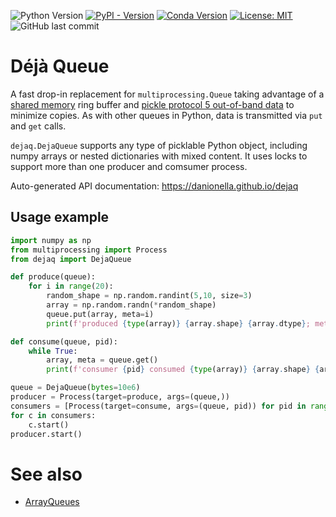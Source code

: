 
![Python Version](https://img.shields.io/badge/python-3.7+-blue)
[![PyPI - Version](https://img.shields.io/pypi/v/dejaq)](https://pypi.org/project/dejaq/)
[![Conda Version](https://img.shields.io/conda/v/danionella/dejaq)](https://anaconda.org/danionella/dejaq)
[![License: MIT](https://img.shields.io/badge/License-MIT-yellow.svg)](https://opensource.org/licenses/MIT)
![GitHub last commit](https://img.shields.io/github/last-commit/danionella/dejaq)

# Déjà Queue

A fast drop-in replacement for `multiprocessing.Queue` taking advantage of a [shared memory](https://docs.python.org/3/library/multiprocessing.html#multiprocessing.Array) ring buffer and [pickle protocol 5 out-of-band data](https://peps.python.org/pep-0574/) to minimize copies. As with other queues in Python, data is transmitted via `put` and `get` calls.

`dejaq.DejaQueue` supports any type of picklable Python object, including numpy arrays or nested dictionaries with mixed content. It uses locks to support more than one producer and comsumer process.

Auto-generated API documentation: https://danionella.github.io/dejaq

## Usage example
```python
import numpy as np
from multiprocessing import Process
from dejaq import DejaQueue

def produce(queue):
    for i in range(20):
        random_shape = np.random.randint(5,10, size=3)
        array = np.random.randn(*random_shape)
        queue.put(array, meta=i)
        print(f'produced {type(array)} {array.shape} {array.dtype}; meta: {i}; hash: {hash(array.tobytes())}\n')

def consume(queue, pid):
    while True:
        array, meta = queue.get()
        print(f'consumer {pid} consumed {type(array)} {array.shape} {array.dtype}; meta: {meta}; hash: {hash(array.tobytes())}\n')

queue = DejaQueue(bytes=10e6)
producer = Process(target=produce, args=(queue,))
consumers = [Process(target=consume, args=(queue, pid)) for pid in range(3)]
for c in consumers:
    c.start()
producer.start()
```
# See also
- [ArrayQueues](https://github.com/portugueslab/arrayqueues) 
